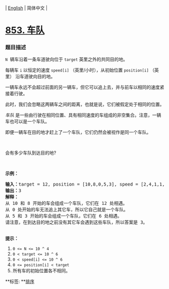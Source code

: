 | [English](README_EN.md) | 简体中文 |

# [853. 车队](https://leetcode-cn.com/problems/car-fleet)
 ### 题目描述
<p><code>N</code> &nbsp;辆车沿着一条车道驶向位于&nbsp;<code>target</code>&nbsp;英里之外的共同目的地。</p>

<p>每辆车&nbsp;<code>i</code>&nbsp;以恒定的速度&nbsp;<code>speed[i]</code>&nbsp;（英里/小时），从初始位置&nbsp;<code>position[i]</code>&nbsp;（英里） 沿车道驶向目的地。</p>

<p>一辆车永远不会超过前面的另一辆车，但它可以追上去，并与前车以相同的速度紧接着行驶。</p>

<p>此时，我们会忽略这两辆车之间的距离，也就是说，它们被假定处于相同的位置。</p>

<p><em>车队&nbsp;</em>是一些由行驶在相同位置、具有相同速度的车组成的非空集合。注意，一辆车也可以是一个车队。</p>

<p>即便一辆车在目的地才赶上了一个车队，它们仍然会被视作是同一个车队。</p>

<p>&nbsp;</p>

<p>会有多少车队到达目的地?</p>

<p>&nbsp;</p>

<p><strong>示例：</strong></p>

<pre><strong>输入：</strong>target = 12, position = [10,8,0,5,3], speed = [2,4,1,1,3]
<strong>输出：</strong>3
<strong>解释：</strong>
从 10 和 8 开始的车会组成一个车队，它们在 12 处相遇。
从 0 处开始的车无法追上其它车，所以它自己就是一个车队。
从 5 和 3 开始的车会组成一个车队，它们在 6 处相遇。
请注意，在到达目的地之前没有其它车会遇到这些车队，所以答案是 3。
</pre>

<p><br>
<strong>提示：</strong></p>

<ol>
	<li><code>0 &lt;= N &lt;= 10 ^ 4</code></li>
	<li><code>0 &lt; target&nbsp;&lt;= 10 ^ 6</code></li>
	<li><code>0 &lt;&nbsp;speed[i] &lt;= 10 ^ 6</code></li>
	<li><code>0 &lt;= position[i] &lt; target</code></li>
	<li>所有车的初始位置各不相同。</li>
</ol>

**标签:	**[排序](https://leetcode-cn.com/tag/sort) 